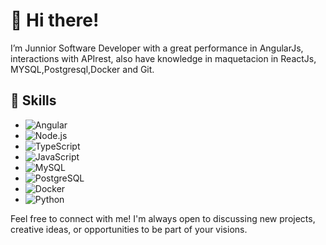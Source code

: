 # 👋 Hi there!

I’m Junnior Software Developer with a great performance in AngularJs, interactions with APIrest, also have knowledge in maquetacion in ReactJs, MYSQL,Postgresql,Docker and Git. 

## 🔧 Skills

- ![Angular](https://img.shields.io/badge/AngularJS-15-DD0031?style=for-the-badge&logo=angular&logoColor=white)
- ![Node.js](https://img.shields.io/badge/Node.js-339933?style=for-the-badge&logo=node.js&logoColor=white)
- ![TypeScript](https://img.shields.io/badge/TypeScript-007ACC?style=for-the-badge&logo=typescript&logoColor=white)
- ![JavaScript](https://img.shields.io/badge/JavaScript-F7DF1E?style=for-the-badge&logo=javascript&logoColor=black)
- ![MySQL](https://img.shields.io/badge/MySQL-4479A1?style=for-the-badge&logo=mysql&logoColor=white)
- ![PostgreSQL](https://img.shields.io/badge/PostgreSQL-336791?style=for-the-badge&logo=postgresql&logoColor=white)
- ![Docker](https://img.shields.io/badge/Docker-2496ED?style=for-the-badge&logo=docker&logoColor=white)
- ![Python](https://img.shields.io/badge/Python-3776AB?style=for-the-badge&logo=python&logoColor=white)

Feel free to connect with me! I'm always open to discussing new projects, creative ideas, or opportunities to be part of your visions.
